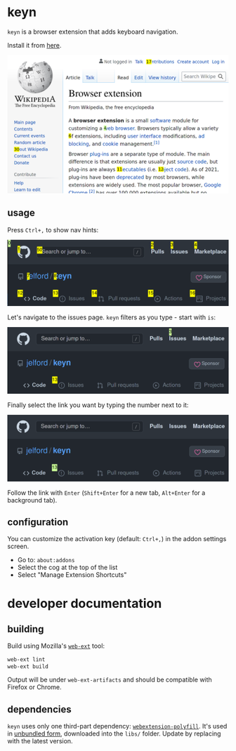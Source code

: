 # keyn

`keyn` is a browser extension that adds keyboard navigation.

Install it from [here](https://addons.mozilla.org/en-GB/firefox/addon/keyn).

![screenshot of wikipedia page about browser extensions, with links highlighted by keyn](docs/keyn-filter-chrome-webstore.png)

## usage

Press `Ctrl+,` to show nav hints:

![screenshot of this repo with links highlighted for navigation](docs/keyn-filter-empty.png)

Let's navigate to the issues page. `keyn` filters as you type - start with `is`:

![screenshot showing keyn hints filtered to only highlight links starting with the letters "is"](docs/keyn-filter-issues.png)

Finally select the link you want by typing the number next to it:

![screenshot showing one of the two issues links selected after typing "1"](docs/keyn-filter-select-link.png)

Follow the link with `Enter` (`Shift+Enter` for a new tab, `Alt+Enter` for a background tab).

## configuration

You can customize the activation key (default: `Ctrl+,`) in the addon settings screen.

* Go to: `about:addons`
* Select the cog at the top of the list
* Select "Manage Extension Shortcuts"

# developer documentation

## building

Build using Mozilla's [`web-ext`](https://extensionworkshop.com/documentation/develop/getting-started-with-web-ext/) tool:

```
web-ext lint
web-ext build
```

Output will be under `web-ext-artifacts` and should be compatible with Firefox or
Chrome. 

## dependencies

`keyn` uses only one third-part dependency: [`webextension-polyfill`](https://github.com/mozilla/webextension-polyfill). 
It's used in [unbundled form](https://github.com/mozilla/webextension-polyfill#basic-setup),
downloaded into the `libs/` folder. Update by replacing with the latest version.